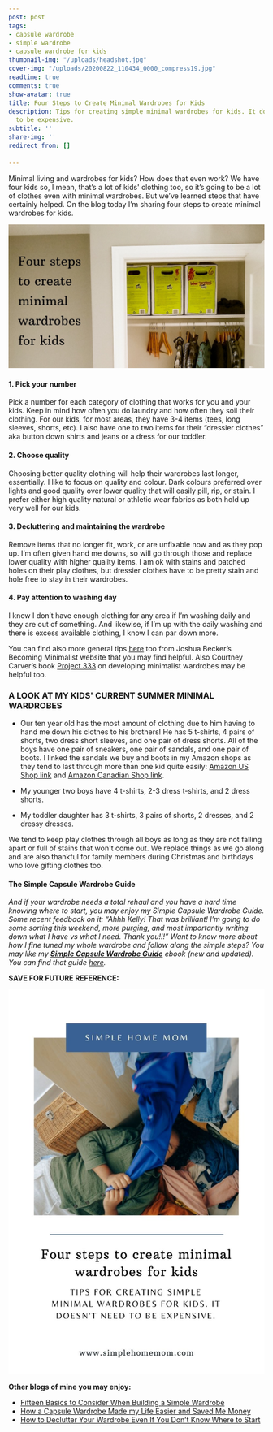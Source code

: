 ```yaml
---
post: post
tags:
- capsule wardrobe
- simple wardrobe
- capsule wardrobe for kids
thumbnail-img: "/uploads/headshot.jpg"
cover-img: "/uploads/20200822_110434_0000_compress19.jpg"
readtime: true
comments: true
show-avatar: true
title: Four Steps to Create Minimal Wardrobes for Kids
description: Tips for creating simple minimal wardrobes for kids. It doesn't need
  to be expensive.
subtitle: ''
share-img: ''
redirect_from: []

---
```

Minimal living and wardrobes for kids? How does that even work? We have four kids so, I mean, that’s a lot of kids' clothing too, so it’s going to be a lot of clothes even with minimal wardrobes. But we’ve learned steps that have certainly helped. On the blog today I’m sharing four steps to create minimal wardrobes for kids.

![An image of my son's closet.](/uploads/wardrobe.jpg "wadrobe")

#### 1. Pick your number

Pick a number for each category of clothing that works for you and your kids. Keep in mind how often you do laundry and how often they soil their clothing. For our kids, for most areas, they have 3-4 items (tees, long sleeves, shorts, etc). I also have one to two items for their “dressier clothes” aka button down shirts and jeans or a dress for our toddler.

#### 2. Choose quality

Choosing better quality clothing will help their wardrobes last longer, essentially. I like to focus on quality and colour. Dark colours preferred over lights and good quality over lower quality that will easily pill, rip, or stain. I prefer either high quality natural or athletic wear fabrics as both hold up very well for our kids.

#### 3. Decluttering and maintaining the wardrobe

Remove items that no longer fit, work, or are unfixable now and as they pop up. I’m often given hand me downs, so will go through those and replace lower quality with higher quality items. I am ok with stains and patched holes on their play clothes, but dressier clothes have to be pretty stain and hole free to stay in their wardrobes.

#### 4. Pay attention to washing day

I know I don’t have enough clothing for any area if I’m washing daily and they are out of something. And likewise, if I’m up with the daily washing and there is excess available clothing, I know I can par down more.

You can find also more general tips [here](https://www.becomingminimalist.com/thin-closet/) too from Joshua Becker’s Becoming Minimalist website that you may find helpful. Also Courtney Carver’s book [Project 333](https://amzn.to/2ZdURKp) on developing minimalist wardrobes may be helpful too.

### A LOOK AT MY KIDS' CURRENT SUMMER MINIMAL WARDROBES

* Our ten year old has the most amount of clothing due to him having to hand me down his clothes to his brothers! He has 5 t-shirts, 4 pairs of shorts, two dress short sleeves, and one pair of dress shorts. All of the boys have one pair of sneakers, one pair of sandals, and one pair of boots. I linked the sandals we buy and boots in my Amazon shops as they tend to last through more than one kid quite easily: [Amazon US Shop link](www.amazon.com/shop/simplehomemom) and [Amazon Canadian Shop link](www.amazon.ca/shop/simplehomemom).


* My younger two boys have 4 t-shirts, 2-3 dress t-shirts, and 2 dress shorts. 


* My toddler daughter has 3 t-shirts, 3 pairs of shorts, 2 dresses, and 2 dressy dresses.

We tend to keep play clothes through all boys as long as they are not falling apart or full of stains that won't come out. We replace things as we go along and are also thankful for family members during Christmas and birthdays who love gifting clothes too.

#### The Simple Capsule Wardrobe Guide

_And if your wardrobe needs a total rehaul and you have a hard time knowing where to start, you may enjoy my Simple Capsule Wardrobe Guide. Some recent feedback on it: “Ahhh Kelly! That was brilliant! I’m going to do some sorting this weekend, more purging, and most importantly writing down what I have vs what I need. Thank you!!!” Want to know more about how I fine tuned my whole wardrobe and follow along the simple steps? You may like my_ [**_Simple Capsule Wardrobe Guide_**](https://www.simplehomemom.com/simple-capsule-wardrobe-guide/) _ebook (new and updated). You can find that guide_ [_here_](https://www.simplehomemom.com/simple-capsule-wardrobe-guide/)_._

**SAVE FOR FUTURE REFERENCE:**

![A woman laying in a bed of messy clothes with the blog title below it.](/uploads/four-steps-to-create-minimal-wardrobes-for-kids-shm.jpg "Four steps to create minimal wardrobes for kids SHM")

**Other blogs of mine you may enjoy:**

* [Fifteen Basics to Consider When Building a Simple Wardrobe](https://www.simplehomemom.com/2020-11-11-fifteen-basics-to-consider-when-building-a-simple-wardrobe/)
* [How a Capsule Wardrobe Made my Life Easier and Saved Me Money](https://www.simplehomemom.com/2020-10-27-how-a-capsule-wardrobe-made-my-life-easier-and-saved-me-money/)
* [How to Declutter Your Wardrobe Even If You Don’t Know Where to Start](https://www.simplehomemom.com/2020-08-25-how-to-declutter-your-wardrobe-even-if-you-don-t-know-where-to-start/)